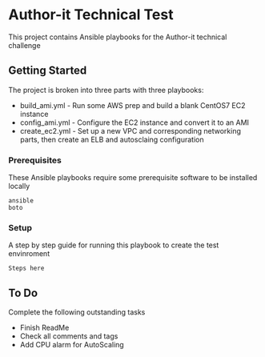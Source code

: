 # Author-it Technical Test

This project contains Ansible playbooks for the Author-it technical challenge

## Getting Started

The project is broken into three parts with three playbooks:

* build_ami.yml  - Run some AWS prep and build a blank CentOS7 EC2 instance
* config_ami.yml - Configure the EC2 instance and convert it to an AMI
* create_ec2.yml - Set up a new VPC and corresponding networking parts, then create an ELB and autosclaing configuration

### Prerequisites

These Ansible playbooks require some prerequisite software to be installed locally

```
ansible
boto
```

### Setup

A step by step guide for running this playbook to create the test envinroment 

```
Steps here
```

## To Do

Complete the following outstanding tasks

- Finish ReadMe
- Check all comments and tags
- Add CPU alarm for AutoScaling

